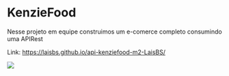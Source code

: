 

# KenzieFood

Nesse projeto em equipe construimos um e-comerce completo consumindo uma APIRest

Link: https://laisbs.github.io/api-kenziefood-m2-LaisBS/

<img src="https://res.cloudinary.com/dqqw3fvn2/image/upload/v1667019335/Captura_de_tela_2022-10-29_015447_gajhlt.jpg"/>
